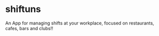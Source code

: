 # shiftuns
An App for managing shifts at your workplace, focused on restaurants, cafes, bars and clubs!!
